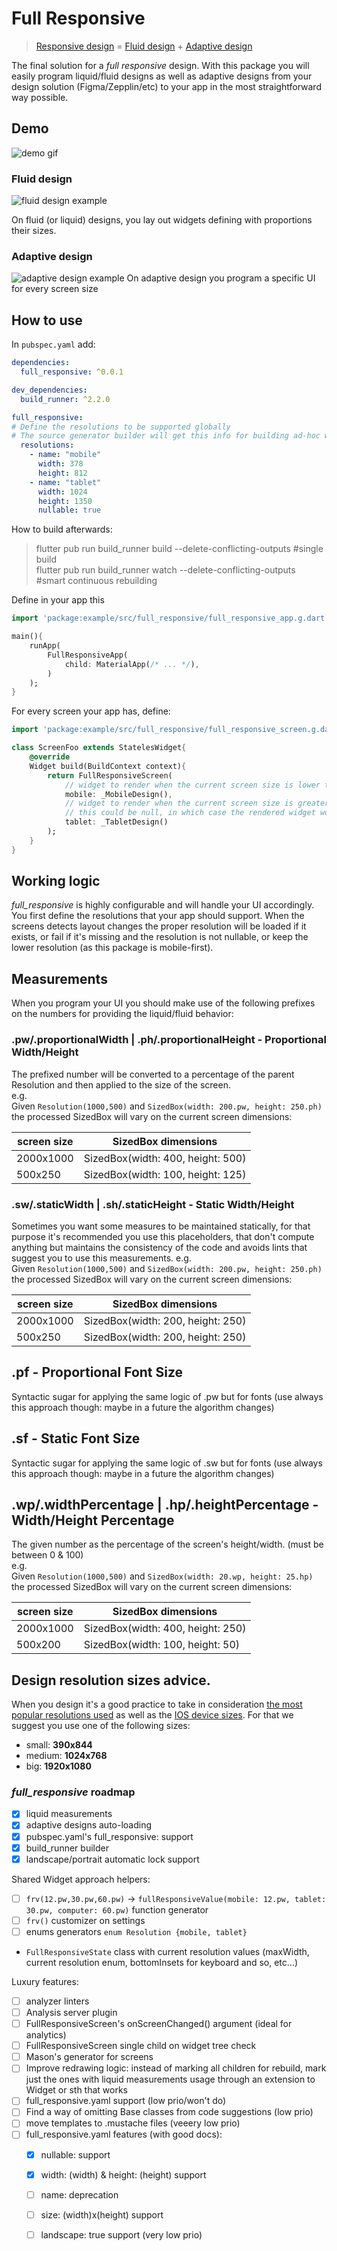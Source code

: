 # Full Responsive

> [Responsive design](https://developer.mozilla.org/en-US/docs/Learn/CSS/CSS_layout/Responsive_Design#responsive_design) = [Fluid design](https://blog.hubspot.com/website/fluid-design) + [Adaptive design](https://www.invisionapp.com/defined/adaptive-design)

The final solution for a _full responsive_ design. With this package you will easily program liquid/fluid designs as well as adaptive designs from your design solution (Figma/Zepplin/etc) to your app in the most straightforward way possible.

## Demo
![demo gif](docs/demo.gif)

### Fluid design
![fluid design example](docs/liquid.png)

On fluid (or liquid) designs, you lay out widgets defining with proportions their sizes. 
### Adaptive design
![adaptive design example](docs/adaptive.png)
On adaptive design you program a specific UI for every screen size

## How to use

In `pubspec.yaml` add:
```yaml
dependencies:
  full_responsive: ^0.0.1

dev_dependencies:
  build_runner: ^2.2.0

full_responsive:
# Define the resolutions to be supported globally
# The source generator builder will get this info for building ad-hoc widgets for your app
  resolutions:
    - name: "mobile"
      width: 378
      height: 812
    - name: "tablet"
      width: 1024
      height: 1350
      nullable: true
```

How to build afterwards:
> flutter pub run build_runner build --delete-conflicting-outputs #single build  
> flutter pub run build_runner watch --delete-conflicting-outputs #smart continuous rebuilding

Define in your app this
```dart
import 'package:example/src/full_responsive/full_responsive_app.g.dart';

main(){
    runApp(
        FullResponsiveApp(
            child: MaterialApp(/* ... */),
        )
    );
}
```
For every screen your app has, define:
```dart
import 'package:example/src/full_responsive/full_responsive_screen.g.dart';

class ScreenFoo extends StatelesWidget{
    @override
    Widget build(BuildContext context){
        return FullResponsiveScreen(
            // widget to render when the current screen size is lower to 812px
            mobile: _MobileDesign(),
            // widget to render when the current screen size is greater to 812px
            // this could be null, in which case the rendered widget would be [_MobileDesign]
            tablet: _TabletDesign()
        );
    }
}
```

## Working logic
_full_responsive_ is highly configurable and will handle your UI accordingly. You first define the resolutions that your app should support. When the screens detects layout changes the proper resolution will be loaded if it exists, or fail if it's missing and the resolution is not nullable, or keep the lower resolution (as this package is mobile-first).

## Measurements
When you program your UI you should make use of the following prefixes on the numbers for providing the liquid/fluid behavior:

### .pw/.proportionalWidth | .ph/.proportionalHeight - Proportional Width/Height
The prefixed number will be converted to a percentage of the parent Resolution and then applied to the size of the screen.  
e.g.  
Given `Resolution(1000,500)` and `SizedBox(width: 200.pw, height: 250.ph)` the processed SizedBox will vary on the current screen dimensions:  


| screen size | SizedBox dimensions |
|-------------|----------------------
| 2000x1000 | SizedBox(width: 400, height: 500) |
| 500x250 | SizedBox(width: 100, height: 125) |

### .sw/.staticWidth | .sh/.staticHeight - Static Width/Height
Sometimes you want some measures to be maintained statically, for that purpose it's recommended you use this placeholders, that don't compute anything but maintains the consistency of the code and avoids lints that suggest you to use this measurements.
e.g.  
Given `Resolution(1000,500)` and `SizedBox(width: 200.pw, height: 250.ph)` the processed SizedBox will vary on the current screen dimensions:  


| screen size | SizedBox dimensions |
|-------------|----------------------
| 2000x1000 | SizedBox(width: 200, height: 250) |
| 500x250 | SizedBox(width: 200, height: 250) |

## .pf - Proportional Font Size
Syntactic sugar for applying the same logic of .pw but for fonts (use always this approach though: maybe in a future the algorithm changes)

## .sf - Static Font Size
Syntactic sugar for applying the same logic of .sw but for fonts (use always this approach though: maybe in a future the algorithm changes)

## .wp/.widthPercentage | .hp/.heightPercentage - Width/Height Percentage
The given number as the percentage of the screen's height/width. (must be between 0 & 100)  
e.g.  
Given `Resolution(1000,500)` and `SizedBox(width: 20.wp, height: 25.hp)` the processed SizedBox will vary on the current screen dimensions:  


| screen size | SizedBox dimensions |
|-------------|----------------------
| 2000x1000 | SizedBox(width: 400, height: 250) |
| 500x200 | SizedBox(width: 100, height: 50) |

## Design resolution sizes advice.

When you design it's a good practice to take in consideration [the most popular resolutions used](https://gs.statcounter.com/screen-resolution-stats/desktop/worldwide) as well as the [IOS device sizes](https://www.ios-resolution.com/). For that we suggest you use one of the following sizes:
 - small: **390x844**
 - medium: **1024x768**
 - big: **1920x1080**

 ### _full_responsive_ roadmap

  - [x] liquid measurements
  - [x] adaptive designs auto-loading
  - [x] pubspec.yaml's full_responsive: support
  - [x] build_runner builder
  - [x] landscape/portrait automatic lock support

  Shared Widget approach helpers:
  - [ ] `frv(12.pw,30.pw,60.pw)` -> `fullResponsiveValue(mobile: 12.pw, tablet: 30.pw, computer: 60.pw)` function generator
  - [ ] `frv()` customizer on settings
  - [ ] enums generators `enum Resolution {mobile, tablet}`
  - `FullResponsiveState` class with current resolution values (maxWidth, current resolution enum, bottomInsets for keyboard and so, etc...)

  Luxury features:
  - [ ] analyzer linters
  - [ ] Analysis server plugin
  - [ ] FullResponsiveScreen's onScreenChanged() argument (ideal for analytics)
  - [ ] FullResponsiveScreen single child on widget tree check
  - [ ] Mason's generator for screens
  - [ ] Improve redrawing logic: instead of marking all children for rebuild, mark just the ones with liquid measurements usage through an extension to Widget or sth that works
  - [ ] full_responsive.yaml support (low prio/won't do)
  - [ ] Find a way of omitting Base classes from code suggestions (low prio)
  - [ ] move templates to .mustache files (veeery low prio)
  - [ ] full_responsive.yaml features (with good docs):
    - [x] nullable: support
    - [x] width: (width) & height: (height) support
    - [ ] name: deprecation
    - [ ] size: (width)x(height) support
    - [ ] landscape: true support (very low prio)
  